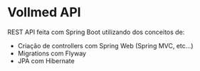 # Vollmed API

REST API feita com Spring Boot utilizando dos conceitos de:
- Criação de controllers com Spring Web (Spring MVC, etc...)
- Migrations com Flyway
- JPA com Hibernate
